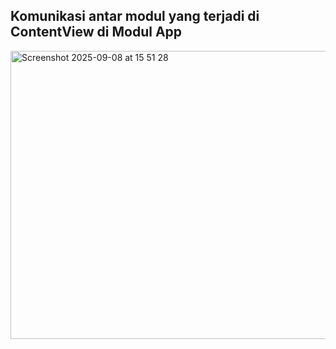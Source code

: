 ## Komunikasi antar modul yang terjadi di ContentView di Modul App

<img width="708" height="461" alt="Screenshot 2025-09-08 at 15 51 28" src="https://github.com/user-attachments/assets/2da0b004-e550-42ee-bff4-b2cee3572e9e" />
